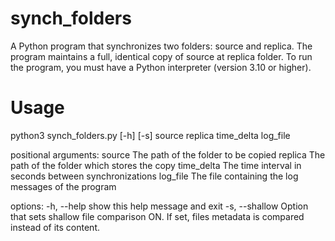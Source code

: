 # synch_folders

A Python program that synchronizes two folders: source and replica. The program maintains a full, identical copy of source at replica folder.
To run the program, you must have a Python interpreter (version 3.10 or higher).

# Usage

python3 synch_folders.py [-h] [-s] source replica time_delta log_file

positional arguments:
  source         The path of the folder to be copied
  replica        The path of the folder which stores the copy
  time_delta     The time interval in seconds between synchronizations
  log_file       The file containing the log messages of the program

options:
  -h, --help     show this help message and exit
  -s, --shallow  Option that sets shallow file comparison ON. If set, files
                 metadata is compared instead of its content.


